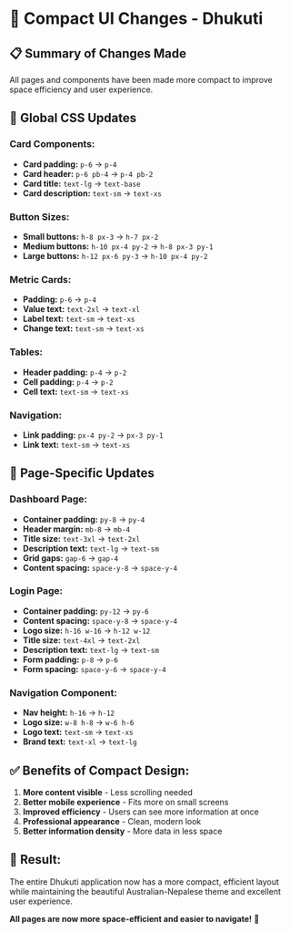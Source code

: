 # 🎯 Compact UI Changes - Dhukuti

## 📋 **Summary of Changes Made**

All pages and components have been made more compact to improve space efficiency and user experience.

## 🎨 **Global CSS Updates**

### **Card Components:**
- **Card padding:** `p-6` → `p-4`
- **Card header:** `p-6 pb-4` → `p-4 pb-2`
- **Card title:** `text-lg` → `text-base`
- **Card description:** `text-sm` → `text-xs`

### **Button Sizes:**
- **Small buttons:** `h-8 px-3` → `h-7 px-2`
- **Medium buttons:** `h-10 px-4 py-2` → `h-8 px-3 py-1`
- **Large buttons:** `h-12 px-6 py-3` → `h-10 px-4 py-2`

### **Metric Cards:**
- **Padding:** `p-6` → `p-4`
- **Value text:** `text-2xl` → `text-xl`
- **Label text:** `text-sm` → `text-xs`
- **Change text:** `text-sm` → `text-xs`

### **Tables:**
- **Header padding:** `p-4` → `p-2`
- **Cell padding:** `p-4` → `p-2`
- **Cell text:** `text-sm` → `text-xs`

### **Navigation:**
- **Link padding:** `px-4 py-2` → `px-3 py-1`
- **Link text:** `text-sm` → `text-xs`

## 📱 **Page-Specific Updates**

### **Dashboard Page:**
- **Container padding:** `py-8` → `py-4`
- **Header margin:** `mb-8` → `mb-4`
- **Title size:** `text-3xl` → `text-2xl`
- **Description text:** `text-lg` → `text-sm`
- **Grid gaps:** `gap-6` → `gap-4`
- **Content spacing:** `space-y-8` → `space-y-4`

### **Login Page:**
- **Container padding:** `py-12` → `py-6`
- **Content spacing:** `space-y-8` → `space-y-4`
- **Logo size:** `h-16 w-16` → `h-12 w-12`
- **Title size:** `text-4xl` → `text-2xl`
- **Description text:** `text-lg` → `text-sm`
- **Form padding:** `p-8` → `p-6`
- **Form spacing:** `space-y-6` → `space-y-4`

### **Navigation Component:**
- **Nav height:** `h-16` → `h-12`
- **Logo size:** `w-8 h-8` → `w-6 h-6`
- **Logo text:** `text-sm` → `text-xs`
- **Brand text:** `text-xl` → `text-lg`

## ✅ **Benefits of Compact Design:**

1. **More content visible** - Less scrolling needed
2. **Better mobile experience** - Fits more on small screens
3. **Improved efficiency** - Users can see more information at once
4. **Professional appearance** - Clean, modern look
5. **Better information density** - More data in less space

## 🎯 **Result:**

The entire Dhukuti application now has a more compact, efficient layout while maintaining the beautiful Australian-Nepalese theme and excellent user experience.

**All pages are now more space-efficient and easier to navigate!** 🚀 
